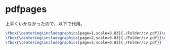 # pdfpages
上手くいかなかったので、以下で代用。
```tex
\fbox{\centering\includegraphics[page=1,scale=0.83]{./Folder/cv.pdf}}\newpage
\fbox{\centering\includegraphics[page=2,scale=0.83]{./Folder/cv.pdf}}\newpage
\fbox{\centering\includegraphics[page=3,scale=0.83]{./Folder/cv.pdf}}
```
